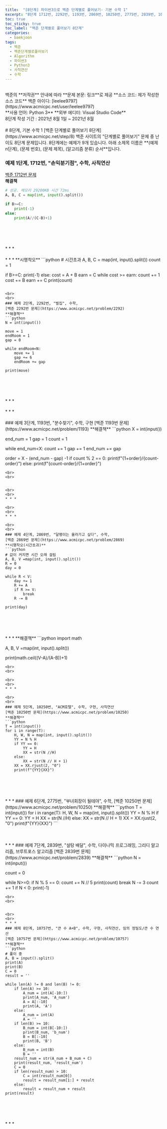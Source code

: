 ```yaml
---
title:  "[8단계] 파이썬3으로 백준 단계별로 풀어보기- 기본 수학 1"
excerpt: "8단계 1712번, 2292번, 1193번, 2869번, 10250번, 2775번, 2839번, 10757번"
toc: true
toc_sticky: true
toc_label: "백준 단계별로 풀어보기 8단계"
categories:
  - baekjoon
tags:
  - 백준
  - 백준단계별로풀어보기
  - Algorithm
  - 파이썬3
  - Python3
  - 사칙연산
  - 수학
---
```

<br>
백준의 **저작권** 안내에 따라   
**문제 본문: 링크**로 제공   
**소스 코드: 제가 작성한 소스 코드**   
백준 아이디: [leelee9797](https://www.acmicpc.net/user/leelee9797)  
<br>
**사용 언어: Python 3**  
**외부 에디터: Visual Studio Code**  
<br>
8단계 작성 기간 : 2021년 8월 1일 ~ 2021년 8월 
<br>
<br>
# 8단계, 기본 수학 1
[백준 단계별로 풀어보기 8단계](https://www.acmicpc.net/step/8)  
백준 사이트의 "단계별로 풀어보기" 문제 중 난이도 8단계 문제입니다.  
8단계에는 예제가 9개 있습니다.  
아래 소제목 이름은  
**(예제 n단계), (문제 번호), (문제 제목), (알고리즘 분류) 순서**입니다.  
<br>


### 예제 1단계, 1712번, "손익분기점", 수학, 사칙연산  
[백준 1712번 문제](https://www.acmicpc.net/problem/1712)  
**해결책**  
```python
# 성공. 메모리 29200KB 시간 72ms 
A, B, C = map(int, input().split())

if B>=C:
    print(-1)
else:
    print(A//(C-B)+1)
```
<br> 
<br>


<br> 
<br> 
* * *

<br> 
<br> 
* * *
**시행착오**  
```python
# 시간초과
A, B, C = map(int, input().split())
count = 1

if B>=C:
    print(-1)
else:
    cost = A + B
    earn = C
    while cost >= earn:
        count += 1
        cost += B
        earn += C
    print(count)
```

<br>
<br> 
### 예제 2단계, 2292번, "벌집", 수학,  
[백준 2292번 문제](https://www.acmicpc.net/problem/2292)  
**해결책**  
```python
N = int(input())

move = 1
endRoom = 1
gap = 0

while endRoom<N:
    move += 1
    gap += 6
    endRoom += gap

print(move)
```
<br> 
<br> 


<br> 
<br> 
* * *

<br> 
<br> 
* * *

<br>
<br>
### 예제 3단계, 1193번, "분수찾기", 수학, 구현  
[백준 1193번 문제](https://www.acmicpc.net/problem/1193)  
**해결책**  
```python
X = int(input())

end_num = 1
gap = 1
count = 1

while end_num<X:
    count += 1
    gap += 1
    end_num += gap

order = X - (end_num - gap) -1
if count % 2 == 0:
    print(f"{1+order}/{count-order}")
else:
    print(f"{count-order}/{1+order}")
```
<br> 
<br> 


<br> 
<br> 
* * *

<br> 
<br> 
* * *

<br>
<br>
### 예제 4단계, 2869번, "달팽이는 올라가고 싶다", 수학,  
[백준 2869번 문제](https://www.acmicpc.net/problem/2869)  
**시행착오(시간초과)**  
```python
# 값이 커지면 시간 오래 걸림
A, B, V =map(int, input().split())
R = 0
day = 0

while R < V:
    day += 1
    R += A
    if R >= V:
        break
    R -= B

print(day)
```
<br> 
<br> 


<br> 
<br> 
* * *
**해결책**  
```python
import math

A, B, V =map(int, input().split())

print(math.ceil((V-A)/(A-B))+1)
```
<br> 
<br> 

<br> 
<br> 
* * *

<br>
<br>
### 예제 5단계, 10250번, "ACM호텔", 수학, 구현, 사칙연산  
[백준 10250번 문제](https://www.acmicpc.net/problem/10250)  
**해결책**  
```python
T = int(input())
for i in range(T):
    H, W, N = map(int, input().split())
    YY = N % H
    if YY == 0:
        YY = H
        XX = str(N //H)
    else:
        XX = str(N // H + 1)
    XX = XX.rjust(2, "0")
    print(f"{YY}{XX}")
```
<br> 
<br> 


<br> 
<br> 
* * *
### 예제 6단계, 2775번, "부녀회장이 될테야", 수학,    
[백준 10250번 문제](https://www.acmicpc.net/problem/10250)  
**해결책**  
```python
T = int(input())
for i in range(T):
    H, W, N = map(int, input().split())
    YY = N % H
    if YY == 0:
        YY = H
        XX = str(N //H)
    else:
        XX = str(N // H + 1)
    XX = XX.rjust(2, "0")
    print(f"{YY}{XX}")
```
<br> 
<br> 


<br> 
<br> 
* * *
### 예제 7단계, 2839번, "설탕 배달", 수학, 다이나믹 프로그래밍, 그리디 알고리즘, 브루트포스 알고리즘   
[백준 2839번 문제](https://www.acmicpc.net/problem/2839)  
**해결책**  
```python
N = int(input())

count = 0

while N>=0:
    if N % 5 == 0:
        count += N // 5
        print(count)
        break
    N -= 3
    count += 1
if N < 0:
    print(-1)
```
<br> 
<br> 


<br> 
<br> 
* * *
### 예제 8단계, 10757번, "큰 수 A+B", 수학, 구현, 사칙연산, 임의 정밀도/큰 수 연산   
[백준 10757번 문제](https://www.acmicpc.net/problem/10757)  
**해결책**  
```python
# 풀이 중
A, B = input().split()
print(A)
print(B)
C = 0
result = ''

while len(A) != 0 and len(B) != 0:
    if len(A) >= 10:   
        A_num = int(A[-10:])
        print(A_num, 'A_num')
        A = A[:-10]
        print(A, 'A')
    else:
        A_num = int(A)
        A = ''
    if len(B) >= 10:
        B_num = int(B[-10:])
        print(B_num, 'b_num')
        B = B[:-10]
        print(B, 'B')
    else:
        B_num = int(B)
        B = ''
    result_num = str(A_num + B_num + C)
    print(result_num, 'result_num')
    C = 0
    if len(result_num) > 10:
        C = int(result_num[0])
        result = result_num[1:] + result
    else:
        result = result_num + result
print(result)

```
<br> 
<br> 


<br> 
<br> 
* * *
